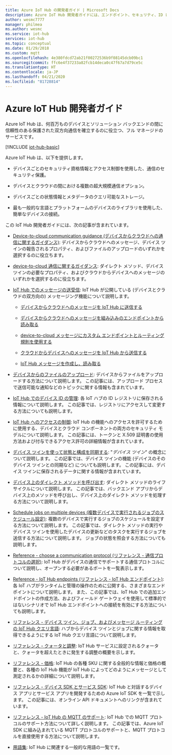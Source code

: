 ```yaml
---
title: Azure IoT Hub の開発者ガイド | Microsoft Docs
description: Azure IoT Hub 開発者ガイドには、エンドポイント、セキュリティ、ID レジストリ、デバイス管理、ダイレクト メソッド、デバイス ツイン、ファイルのアップロード、ジョブ、IoT Hub のクエリ言語、およびメッセージングの説明が含まれています。
author: wesmc7777
manager: philmea
ms.author: wesmc
ms.service: iot-hub
services: iot-hub
ms.topic: conceptual
ms.date: 01/29/2018
ms.custom: mqtt
ms.openlocfilehash: 4e380fdcd72ab21f00272536b9f08145dcb09bc1
ms.sourcegitcommit: ffc6e4f37233a82fcb14deca0c47f67a7d79ce5c
ms.translationtype: HT
ms.contentlocale: ja-JP
ms.lasthandoff: 04/21/2020
ms.locfileid: "81728814"
---
```

# <a name="azure-iot-hub-developer-guide"></a>Azure IoT Hub 開発者ガイド

Azure IoT Hub は、何百万ものデバイスとソリューション バックエンドの間に信頼性のある保護された双方向通信を確立するのに役立つ、フル マネージドのサービスです。

[!INCLUDE [iot-hub-basic](../../includes/iot-hub-basic-partial.md)]

Azure IoT Hub は、以下を提供します。

* デバイスごとのセキュリティ資格情報とアクセス制御を使用した、通信のセキュリティ保護。

* デバイスとクラウドの間における複数の超大規模通信オプション。

* デバイスごとの状態情報とメタデータのクエリ可能なストレージ。

* 最も一般的な言語とプラットフォームのデバイスのライブラリを使用した、簡単なデバイスの接続。

この IoT Hub 開発者ガイドには、次の記事が含まれています。

* [Device-to-cloud communication guidance (デバイスからクラウドへの通信に関するガイダンス)](iot-hub-devguide-d2c-guidance.md): デバイスからクラウドへのメッセージ、デバイス ツインの報告されるプロパティ、およびファイルのアップロードのいずれかを選択するのに役立ちます。

* [device-to-cloud 通信に関するガイダンス](iot-hub-devguide-c2d-guidance.md): ダイレクト メソッド、デバイス ツインの必要なプロパティ、およびクラウドからデバイスへのメッセージのいずれかを選択するのに役立ちます。

* [IoT Hub でのメッセージの送受信](iot-hub-devguide-messaging.md): IoT Hub が公開している (デバイスとクラウドの双方向の) メッセージング機能について説明します。

  * [デバイスからクラウドへのメッセージを IoT Hub に送信する](iot-hub-devguide-messages-d2c.md)

  * [デバイスからクラウドへのメッセージを組み込みのエンドポイントから読み取る](iot-hub-devguide-messages-read-builtin.md)

  * [device-to-cloud メッセージにカスタム エンドポイントとルーティング規則を使用する](iot-hub-devguide-messages-read-custom.md)

  * [クラウドからデバイスへのメッセージを IoT Hub から送信する](iot-hub-devguide-messages-c2d.md)

  * [IoT Hub メッセージを作成し、読み取る](iot-hub-devguide-messages-construct.md)

* [デバイスからのファイルのアップロード](iot-hub-devguide-file-upload.md): デバイスからファイルをアップロードする方法について説明します。 この記事には、アップロード プロセスで送信可能な通知などのトピックに関する情報も含まれています。

* [IoT Hub でのデバイス ID の管理](iot-hub-devguide-identity-registry.md): 各 IoT ハブの ID レジストリに保存される情報について説明します。 この記事では、レジストリにアクセスして変更する方法についても説明します。

* [IoT Hub へのアクセスの制御](iot-hub-devguide-security.md): IoT Hub の機能へのアクセスを許可するために使用する、デバイスとクラウド コンポーネントの両方のセキュリティ モデルについて説明します。 この記事には、トークンと X.509 証明書の使用方法および付与できるアクセス許可の詳細情報が含まれています。

* [デバイス ツインを使って状態と構成を同期する](iot-hub-devguide-device-twins.md): "*デバイス ツイン*" の概念について説明します。 この記事では、デバイス ツインの機能 (デバイスのそのデバイス ツインとの同期など) についても説明します。 この記事には、デバイス ツインに保存されるデータに関する情報が含まれています。

* [デバイス上のダイレクト メソッドを呼び出す](iot-hub-devguide-direct-methods.md): ダイレクト メソッドのライフ サイクルについて説明します。 この記事では、バックエンド アプリからデバイス上のメソッドを呼び出し、デバイス上のダイレクト メソッドを処理する方法について説明します。

* [Schedule jobs on multiple devices (複数デバイスで実行されるジョブのスケジュール設定)](iot-hub-devguide-jobs.md): 複数のデバイスで実行するジョブのスケジュールを設定する方法について説明します。 この記事では、ダイレクト メソッドの実行やデバイス ツインを使用したデバイスの更新などのタスクを実行するジョブを送信する方法について説明します。 ジョブの状態を照会する方法についても説明します。

* [Reference - choose a communication protocol (リファレンス - 通信プロトコルの選択)](iot-hub-devguide-protocols.md): IoT Hub がデバイスの通信でサポートする通信プロトコルについて説明し、オープンする必要があるポートを一覧表示します。

* [Reference - IoT Hub endpoints (リファレンス - IoT Hub エンドポイント)](iot-hub-devguide-endpoints.md): 各 IoT ハブがランタイムと管理の操作のために公開する、さまざまなエンドポイントについて説明します。 また、この記事では、IoT Hub での追加エンドポイントの作成方法、およびフィールド ゲートウェイを使用して標準的ではないシナリオで IoT Hub エンドポイントへの接続を有効にする方法についても説明します。

* [リファレンス - デバイス ツイン、ジョブ、およびメッセージ ルーティングの IoT Hub クエリ言語](iot-hub-devguide-query-language.md): ハブからデバイス ツインとジョブに関する情報を取得できるようにする IoT Hub クエリ言語について説明します。

* [リファレンス - クォータと調整](iot-hub-devguide-quotas-throttling.md): IoT Hub サービスに設定されるクォータと、クォータを超えたときに発生する調整の概要を示します。

* [リファレンス - 価格](iot-hub-devguide-pricing.md): IoT Hub の各種 SKU に関する全般的な情報と価格の概要と、各種の IoT Hub 機能が IoT Hub によってどのようにメッセージとして測定されるかの詳細について説明します。

* [リファレンス - デバイス SDK とサービス SDK](iot-hub-devguide-sdks.md): IoT Hub と対話するデバイス アプリとサービス アプリを開発するための Azure IoT SDK を一覧で示します。 この記事には、オンライン API ドキュメントへのリンクが含まれています。

* [リファレンス - IoT Hub の MQTT のサポート](iot-hub-mqtt-support.md): IoT Hub での MQTT プロトコルのサポート方法について詳しく説明します。 この記事では、Azure IoT SDK に組み込まれている MQTT プロトコルのサポートと、MQTT プロトコルを直接使用する方法について説明します。

* [用語集](iot-hub-devguide-glossary.md): IoT Hub に関連する一般的な用語の一覧です。